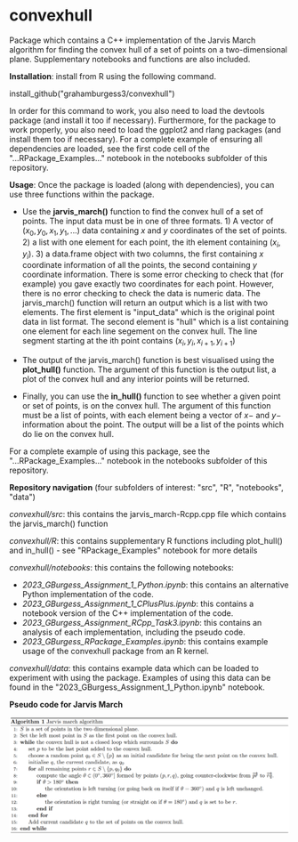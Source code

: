 # convexhull

Package which contains a C++ implementation of the Jarvis March algorithm for finding the convex hull of a set of points on a two-dimensional plane. Supplementary notebooks and functions are also included.

**Installation**: install from R using the following command.   

install_github("grahamburgess3/convexhull")

In order for this command to work, you also need to load the devtools package (and install it too if necessary). Furthermore, for the package to work properly, you also need to load the ggplot2 and rlang packages (and install them too if necessary). For a complete example of ensuring all dependencies are loaded, see the first code cell of the "...RPackage_Examples..." notebook in the notebooks subfolder of this repository. 

**Usage**: Once the package is loaded (along with dependencies), you can use three functions within the package. 

* Use the **jarvis_march()** function to find the convex hull of a set of points. The input data must be in one of three formats. 1) A vector of $(x_0, y_0, x_1, y_1, ... )$ data containing $x$ and $y$ coordinates of the set of points. 2) a list with one element for each point, the ith element containing $(x_i, y_i)$. 3) a data.frame object with two columns, the first containing $x$ coordinate information of all the points, the second containing $y$ coordinate information. There is some error checking to check that (for example) you gave exactly two coordinates for each point. However, there is no error checking to check the data is numeric data. The jarvis_march() function will return an output which is a list with two elements. The first element is "input_data" which is the original point data in list format. The second element is "hull" which is a list containing one element for each line segement on the convex hull. The line segment starting at the ith point contains $(x_i,y_i,x_{i+1},y_{i+1})$

* The output of the jarvis_march() function is best visualised using the **plot_hull()** function. The argument of this function is the output list, a plot of the convex hull and any interior points will be returned. 

* Finally, you can use the **in_hull()** function to see whether a given point or set of points, is on the convex hull. The argument of this function must be a list of points, with each element being a vector of $x-$ and $y-$ information about the point. The output will be a list of the points which do lie on the convex hull. 

For a complete example of using this package, see the "...RPackage_Examples..." notebook in the notebooks subfolder of this repository. 

**Repository navigation** (four subfolders of interest: "src", "R", "notebooks", "data")

*convexhull/src*: this contains the jarvis_march-Rcpp.cpp file which contains the jarvis_march() function

*convexhull/R*: this contains supplementary R functions including plot_hull() and in_hull() - see "RPackage_Examples" notebook for more details

*convexhull/notebooks*: this contains the following notebooks: 

* *2023_GBurgess_Assignment_1_Python.ipynb*: this contains an alternative Python implementation of the code. 
* *2023_GBurgess_Assignment_1_CPlusPlus.ipynb*: this contains a notebook version of the C++ implementation of the code. 
* *2023_GBurgess_Assignment_RCpp_Task3.ipynb*: this contains an analysis of each implementation, including the pseudo code. 
* *2023_GBurgess_RPackage_Examples.ipynb*: this contains example usage of the convexhull package from an R kernel. 

*convexhull/data*: this contains example data which can be loaded to experiment with using the package. Examples of using this data can be found in the "2023_GBurgess_Assignment_1_Python.ipynb" notebook. 

**Pseudo code for Jarvis March**

![PseudoCode](images/jm_30_Jan.png)

